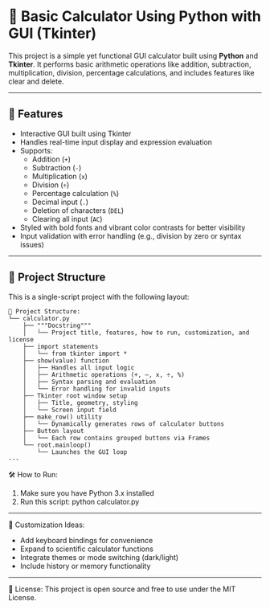 # 🧮 Basic Calculator Using Python with GUI (Tkinter)

This project is a simple yet functional GUI calculator built using **Python** and **Tkinter**. It performs basic arithmetic operations like addition, subtraction, multiplication, division, percentage calculations, and includes features like clear and delete.

---

## 🚀 Features

- Interactive GUI built using Tkinter
- Handles real-time input display and expression evaluation
- Supports:
  - Addition (`+`)
  - Subtraction (`-`)
  - Multiplication (`x`)
  - Division (`÷`)
  - Percentage calculation (`%`)
  - Decimal input (`.`)
  - Deletion of characters (`DEL`)
  - Clearing all input (`AC`)
- Styled with bold fonts and vibrant color contrasts for better visibility
- Input validation with error handling (e.g., division by zero or syntax issues)

---

## 📁 Project Structure

This is a single-script project with the following layout:

    📁 Project Structure:
    └── calculator.py
        ├── """Docstring"""
        │   └── Project title, features, how to run, customization, and license
        ├── import statements
        │   └── from tkinter import *
        ├── show(value) function
        │   ├── Handles all input logic
        │   ├── Arithmetic operations (+, –, x, ÷, %)
        │   ├── Syntax parsing and evaluation
        │   └── Error handling for invalid inputs
        ├── Tkinter root window setup
        │   ├── Title, geometry, styling
        │   └── Screen input field
        ├── make_row() utility
        │   └── Dynamically generates rows of calculator buttons
        ├── Button layout
        │   └── Each row contains grouped buttons via Frames
        └── root.mainloop()
            └── Launches the GUI loop
    ---

🛠 How to Run:
1. Make sure you have Python 3.x installed
2. Run this script:
   python calculator.py

---

📌 Customization Ideas:
- Add keyboard bindings for convenience
- Expand to scientific calculator functions
- Integrate themes or mode switching (dark/light)
- Include history or memory functionality

---

📜 License:
This project is open source and free to use under the MIT License.

